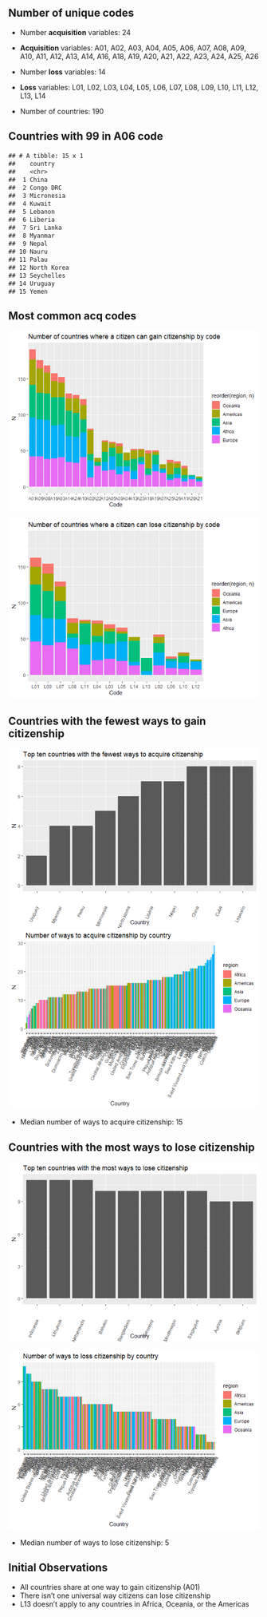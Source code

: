 ## Number of unique codes

-   Number **acquisition** variables: 24

-   **Acquisition** variables: A01, A02, A03, A04, A05, A06, A07, A08,
    A09, A10, A11, A12, A13, A14, A16, A18, A19, A20, A21, A22, A23,
    A24, A25, A26

-   Number **loss** variables: 14

-   **Loss** variables: L01, L02, L03, L04, L05, L06, L07, L08, L09,
    L10, L11, L12, L13, L14

-   Number of countries: 190

## Countries with 99 in A06 code

    ## # A tibble: 15 x 1
    ##    country    
    ##    <chr>      
    ##  1 China      
    ##  2 Congo DRC  
    ##  3 Micronesia 
    ##  4 Kuwait     
    ##  5 Lebanon    
    ##  6 Liberia    
    ##  7 Sri Lanka  
    ##  8 Myanmar    
    ##  9 Nepal      
    ## 10 Nauru      
    ## 11 Palau      
    ## 12 North Korea
    ## 13 Seychelles 
    ## 14 Uruguay    
    ## 15 Yemen

## Most common acq codes

![](eda_files/figure-markdown_strict/unnamed-chunk-5-1.png)

![](eda_files/figure-markdown_strict/unnamed-chunk-6-1.png)

## Countries with the fewest ways to gain citizenship

![](eda_files/figure-markdown_strict/unnamed-chunk-7-1.png)
![](eda_files/figure-markdown_strict/unnamed-chunk-8-1.png)

-   Median number of ways to acquire citizenship: 15

## Countries with the most ways to lose citizenship

![](eda_files/figure-markdown_strict/unnamed-chunk-9-1.png)

![](eda_files/figure-markdown_strict/unnamed-chunk-10-1.png)

-   Median number of ways to lose citizenship: 5

## Initial Observations

-   All countries share at one way to gain citizenship (A01)
-   There isn’t one universal way citizens can lose citizenship
-   L13 doesn’t apply to any countries in Africa, Oceania, or the
    Americas
